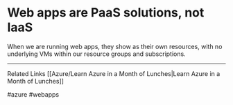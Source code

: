 # Web  apps are PaaS solutions, not IaaS
When we are running web apps, they show as their own resources, with no underlying VMs within our resource groups and subscriptions.

---
Related Links
[[Azure/Learn Azure in a Month of Lunches|Learn Azure in a Month of Lunches]]

#azure #webapps 